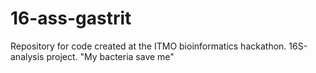 # 16-ass-gastrit
Repository for code created at the ITMO bioinformatics hackathon. 16S-analysis project. "My bacteria save me"
